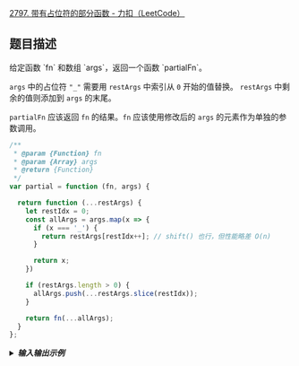 [2797. 带有占位符的部分函数 - 力扣（LeetCode）](https://leetcode.cn/problems/partial-function-with-placeholders/)



<h2 id="EC1bC">题目描述</h2>
给定函数 `fn` 和数组 `args`，返回一个函数 `partialFn`。

`args` 中的占位符 `"_"` 需要用 `restArgs` 中索引从 `0` 开始的值替换。 `restArgs` 中剩余的值则添加到 `args` 的末尾。

`partialFn` 应该返回 `fn` 的结果。`fn` 应该使用修改后的 `args` 的元素作为单独的参数调用。



```javascript
/**
 * @param {Function} fn
 * @param {Array} args
 * @return {Function}
 */
var partial = function (fn, args) {

  return function (...restArgs) {
    let restIdx = 0;
    const allArgs = args.map(x => {
      if (x === '_') {
        return restArgs[restIdx++]; // shift() 也行，但性能略差 O(n) 
      }

      return x;
    })

    if (restArgs.length > 0) {
      allArgs.push(...restArgs.slice(restIdx));
    }

    return fn(...allArgs);
  }
};
```



<details class="lake-collapse"><summary id="uadd10fc9"><strong><em><span class="ne-text">输入输出示例</span></em></strong></summary><p id="ud86df498" class="ne-p"><span class="ne-text">示例 1：</span></p><pre data-language="plain" id="u1euH" class="ne-codeblock language-plain"><code>输入：fn = (...args) =&gt; args, args = [2,4,6], restArgs = [8,10]
输出：[2,4,6,8,10]
解释：
const partialFn = partial(fn, args)
const result = partialFn(...restArgs) 
console.log(result) // [2,4,6,8,10]

args 中没有占位符 &quot;_&quot;，因此 restArgs 只是添加到 args 的末尾。然后将 args 的元素作为单独的参数传递给 fn，fn 返回传递的参数作为数组。</code></pre><p id="u03e7512c" class="ne-p"><span class="ne-text">示例 2：</span></p><pre data-language="plain" id="V5VEX" class="ne-codeblock language-plain"><code>输入：fn = (...args) =&gt; args, args = [1,2,&quot;_&quot;,4,&quot;_&quot;,6], restArgs = [3,5]
输出：[1,2,3,4,5,6]
解释：
const partialFn = partial(fn, args) 
const result = partialFn(...restArgs) 
console.log(result) // [1,2,3,4,5,6] 

占位符 &quot;_&quot; 被 restArgs 中的值替换。然后将 args 的元素作为单独的参数传递给 fn，fn 返回传递的参数作为数组。</code></pre><p id="u09b35b74" class="ne-p"><span class="ne-text">示例 3：</span></p><pre data-language="plain" id="PfZlV" class="ne-codeblock language-plain"><code>输入：fn = (a, b, c) =&gt; b + a - c, args = [&quot;_&quot;, 5], restArgs = [5, 20]
输出：-10
解释：
const partialFn = partial(fn, args)
const result = partialFn(...restArgs)
console.log(result) // -10

占位符 &quot;_&quot; 被替换为 5，并将 20 添加到 args 的末尾。然后将 args 的元素作为单独的参数传递给 fn，fn 返回 -10（5 + 5 - 20）。</code></pre></details>
